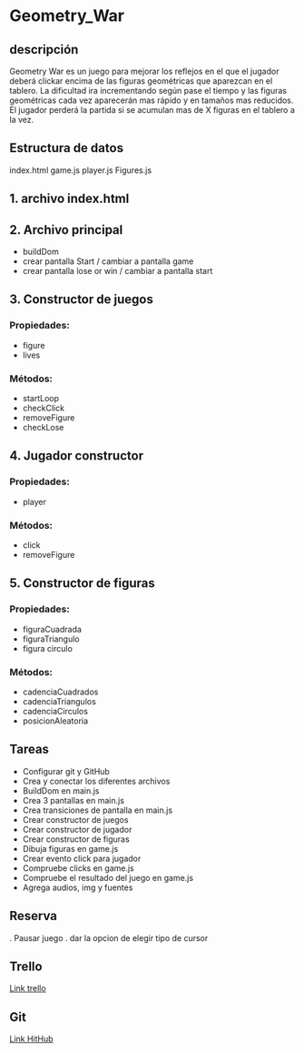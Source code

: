 # Geometry_War

## descripción

Geometry War es un juego para mejorar los reflejos en el que el jugador deberá clickar encima de las figuras geométricas que aparezcan en el tablero.
La dificultad ira incrementando según pase el tiempo y las figuras geométricas cada vez aparecerán mas rápido y en tamaños mas reducidos.
El jugador perderá la partida si se acumulan mas de X figuras en el tablero a la vez.

## Estructura de datos

index.html
game.js
player.js
Figures.js

## 1. archivo index.html

## 2. Archivo principal
  - buildDom
  - crear pantalla Start / cambiar a pantalla game
  - crear pantalla lose or win / cambiar a pantalla start
  

## 3. Constructor de juegos

### Propiedades:
  - figure
  - lives

### Métodos:
  - startLoop
  - checkClick
  - removeFigure
  - checkLose
   

## 4. Jugador constructor

### Propiedades:
  - player
  

### Métodos:
  - click
  - removeFigure


## 5. Constructor de figuras

### Propiedades:
  - figuraCuadrada
  - figuraTriangulo
  - figura circulo

### Métodos:
  -  cadenciaCuadrados
  -  cadenciaTriangulos
  -  cadenciaCirculos
  -  posicionAleatoria


## Tareas

- Configurar git y GitHub
- Crea y conectar los diferentes archivos
- BuildDom en main.js
- Crea 3 pantallas en main.js
- Crea transiciones de pantalla en main.js
- Crear constructor de juegos
- Crear constructor de jugador
- Crear constructor de figuras
- Dibuja figuras en game.js
- Crear evento click para jugador
- Compruebe clicks en game.js
- Compruebe el resultado del juego en game.js
- Agrega audios, img y fuentes

## Reserva

. Pausar juego
. dar la opcion de elegir tipo de cursor

## Trello

[Link trello](https://trello.com/b/B5niMFza/geometrywar)




## Git 

[Link HitHub](https://github.com/TomasAldea/Geometry_War)
